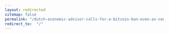```yaml
---
layout: redirected
sitemap: false
permalink: "/dutch-economic-advisor-calls-for-a-bitcoin-ban-even-as-central-america-is-adopting-the-asset/"
redirect_to:  "/"
---
```


